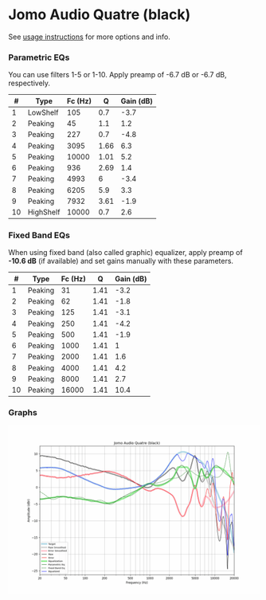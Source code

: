 # Jomo Audio Quatre (black)
See [usage instructions](https://github.com/jaakkopasanen/AutoEq#usage) for more options and info.

### Parametric EQs
You can use filters 1-5 or 1-10. Apply preamp of -6.7 dB or -6.7 dB, respectively.

|   # | Type      |   Fc (Hz) |    Q |   Gain (dB) |
|-----|-----------|-----------|------|-------------|
|   1 | LowShelf  |       105 | 0.7  |        -3.7 |
|   2 | Peaking   |        45 | 1.1  |         1.2 |
|   3 | Peaking   |       227 | 0.7  |        -4.8 |
|   4 | Peaking   |      3095 | 1.66 |         6.3 |
|   5 | Peaking   |     10000 | 1.01 |         5.2 |
|   6 | Peaking   |       936 | 2.69 |         1.4 |
|   7 | Peaking   |      4993 | 6    |        -3.4 |
|   8 | Peaking   |      6205 | 5.9  |         3.3 |
|   9 | Peaking   |      7932 | 3.61 |        -1.9 |
|  10 | HighShelf |     10000 | 0.7  |         2.6 |

### Fixed Band EQs
When using fixed band (also called graphic) equalizer, apply preamp of **-10.6 dB** (if available) and set gains manually with these parameters.

|   # | Type    |   Fc (Hz) |    Q |   Gain (dB) |
|-----|---------|-----------|------|-------------|
|   1 | Peaking |        31 | 1.41 |        -3.2 |
|   2 | Peaking |        62 | 1.41 |        -1.8 |
|   3 | Peaking |       125 | 1.41 |        -3.1 |
|   4 | Peaking |       250 | 1.41 |        -4.2 |
|   5 | Peaking |       500 | 1.41 |        -1.9 |
|   6 | Peaking |      1000 | 1.41 |         1   |
|   7 | Peaking |      2000 | 1.41 |         1.6 |
|   8 | Peaking |      4000 | 1.41 |         4.2 |
|   9 | Peaking |      8000 | 1.41 |         2.7 |
|  10 | Peaking |     16000 | 1.41 |        10.4 |

### Graphs
![](./Jomo%20Audio%20Quatre%20(black).png)
